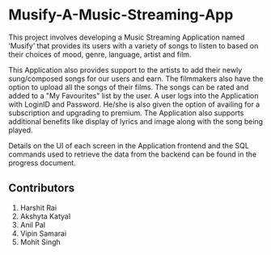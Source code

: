 # Musify-A-Music-Streaming-App

This project involves developing a Music Streaming Application named ‘Musify’ that provides its users with a variety of songs to listen to based on their choices of mood, genre, language, artist and film. 

This Application also provides support to the artists to add their newly sung/composed songs for our users and earn. 
The filmmakers also have the option to upload all the songs of their films. 
The songs can be rated and added to a "My Favourites" list by the user. 
A user logs into the Application with LoginID and Password. 
He/she is also given the option of availing for a subscription and upgrading to premium. 
The Application also supports additional benefits like display of lyrics and image along with the song being played.

Details on the UI of each screen in the Application frontend and the SQL commands used to retrieve the data from the backend can be found in the progress document.

## Contributors
1. Harshit Rai
2. Akshyta Katyal
3. Anil Pal
4. Vipin Samarai
5. Mohit Singh

